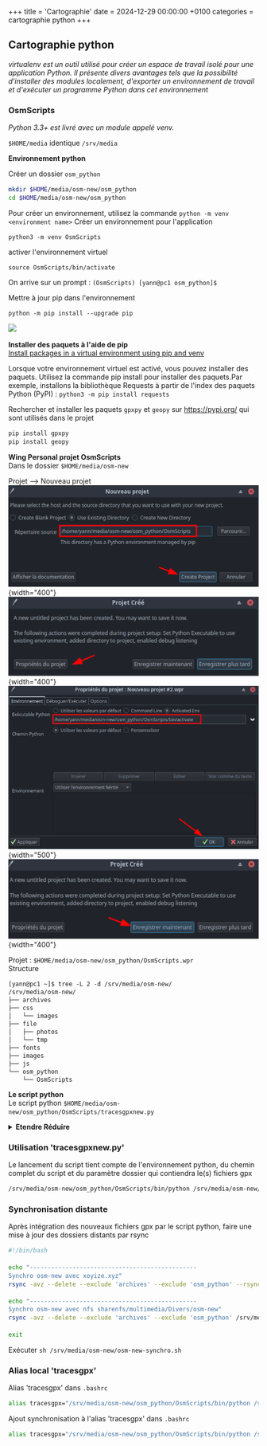 +++
title = 'Cartographie'
date = 2024-12-29 00:00:00 +0100
categories = cartographie python
+++
## Cartographie python 

*virtualenv est un outil utilisé pour créer un espace de travail isolé pour une application Python. Il présente divers avantages tels que la possibilité d'installer des modules localement, d'exporter un environnement de travail et d'exécuter un programme Python dans cet environnement*  

### OsmScripts 

*Python 3.3+ est livré avec un module appelé venv.*

`$HOME/media` identique `/srv/media`

**Environnement python**  

Créer un dossier `osm_python`

```bash
mkdir $HOME/media/osm-new/osm_python
cd $HOME/media/osm-new/osm_python
```

Pour créer un environnement, utilisez la commande `python -m venv <environment name>`
Créer un environnement pour l'application

    python3 -m venv OsmScripts

activer l'environnement virtuel  

    source OsmScripts/bin/activate

On arrive sur un prompt : `(OsmScripts) [yann@pc1 osm_python]$`

Mettre à jour pip dans l'environnement

    python -m pip install --upgrade pip

![](/images/OsmScripts03.png)  

**Installer des paquets à l'aide de pip**  
[Install packages in a virtual environment using pip and venv](https://packaging.python.org/en/latest/guides/installing-using-pip-and-virtual-environments/)

Lorsque votre environnement virtuel est activé, vous pouvez installer des paquets. Utilisez la commande pip install pour installer des paquets.Par exemple, installons la bibliothèque Requests à partir de l'index des paquets Python (PyPI) : `python3 -m pip install requests`

Rechercher et installer les paquets `gpxpy` et `geopy` sur <https://pypi.org/> qui sont utilisés dans le projet

```bash
pip install gpxpy
pip install geopy
```

**Wing Personal projet OsmScripts**  
Dans le dossier `$HOME/media/osm-new` 

Projet --> Nouveau projet  
![](wp001.png){width="400"}  
![](wp002.png){width="400"}  
![](wp003.png){width="500"}  
![](wp004.png){width="400"}  

Projet : `$HOME/media/osm-new/osm_python/OsmScripts.wpr`  
Structure

```
[yann@pc1 ~]$ tree -L 2 -d /srv/media/osm-new/
/srv/media/osm-new/
├── archives
├── css
│   └── images
├── file
│   ├── photos
│   └── tmp
├── fonts
├── images
├── js
└── osm_python
    └── OsmScripts
```


**Le script python**  
Le script python `$HOME/media/osm-new/osm_python/OsmScripts/tracesgpxnew.py`   
<details>
<summary><b>Etendre Réduire</b></summary>
{% highlight python %}  
#!/usr/bin/python
# -*- coding: utf-8 -*-

"""
tracesgpxnew.py 
Créé le 10 juin 2021
Modifié le 14 octobre 2024
"""

import pdb

import sys as mod_sys
import logging as mod_logging
import math as mod_math

import gpxpy as mod_gpxpy
import os, fnmatch
import sys
import shutil
import json
from xml.dom import minidom
import datetime 
import calendar 
import geopy.geocoders
from geopy.geocoders import Nominatim

def format_time(time_s):
    if not time_s:
        return 'n/a'
    else:
        minutes = mod_math.floor(time_s / 60.)
        hours = mod_math.floor(minutes / 60.)
        return '%s:%s:%s' % (str(int(hours)).zfill(2), str(int(minutes % 60)).zfill(2), str(int(time_s % 60)).zfill(2))

def format_date(date_s):
    if not date_s:
        return 'n/a'
    else:
        #start_time.strftime("%d %b %Y")
        return '%s' % (date_s.strftime("%d %b %Y"))

def format_heure(heure_s):
    if not heure_s:
        return 'n/a'
    else:
        #start_time.strftime("%H:%M:%S") 
        return '%s' % (heure_s.strftime("%H:%M:%S"))

def format_long_length(length):
    return '{:.3f}km'.format(length / 1000.)

def format_long_length_num(length):
    return '{:.3f}'.format(length / 1000.)

def format_short_length(length):
    return '{:.2f}m'.format(length)

def format_short_length_num(length):
    return '{:.2f}'.format(length)

def format_speed(speed):
    if not speed:
        speed = 0
    else:
        #return '{:.2f}m/s = {:.2f}km/h'.format(speed, speed * 3600. / 1000.)
        return '{:.2f}km/h'.format(speed * 3600. / 1000.)

def format_speed_num(speed):
    if not speed:
        speed = 0
    else:
        #return '{:.2f}m/s = {:.2f}km/h'.format(speed, speed * 3600. / 1000.)
        return '{:.2f}'.format(speed * 3600. / 1000.)

def quelJour(date): 
    jour = datetime.datetime.strptime(date, '%d %m %Y').weekday() 
    return (calendar.day_name[jour]) 

def nblignes(nf):
    #  
    return len(open(nf).readlines(  ))

def print_gpx_part_info(gpx_part,jsTraces,dataTraces,fichier,dataIndex):

    data = gpx_part.tracks[0].segments[0].points
    data = gpx_part.tracks[0].segments[0].points
    lati=data[0].latitude
    longi=data[0].longitude
    # Nominatim
    geopy.geocoders.options.default_user_agent = 'gxinforep'
    geopy.geocoders.options.default_timeout = None
    geolocator = Nominatim()
    location = geolocator.reverse(str(lati) + "," + str(longi))
    y=location.address.split(",")
    z=0
    for x in y:
        z=z+1
    nom=y[z-8] + ' ' + y[z-7] + ' ' + y[z-2]  
    lieu=y[z-8].strip()
    commune=y[z-7].strip()
    cposte=y[z-2].strip()

    length_2d = gpx_part.length_2d()
    moving_time, stopped_time, moving_distance, stopped_distance, max_speed = gpx_part.get_moving_data()
    uphill, downhill = gpx_part.get_uphill_downhill()
    start_time, end_time = gpx_part.get_time_bounds()
    vmoy=(format_speed(moving_distance / moving_time) if moving_time > 0 else "?")
    vmoy_num=(format_speed_num(moving_distance / moving_time) if moving_time > 0 else "?")
    # les randonnées du dimanche sont par défaut privées
    # si dimanche (Sunday) --> private sinon public
    privpub = "public"
    if quelJour(start_time.strftime("%d %m %Y")) == "Sunday":
        privpub = "private"
   
    # latitude longitude lieu commune cp distance vitesse niveau jour gpx indexation
    #  { genre: 'Rap', band: 'Migos', albums: 2},
    jsTraces.write('{\n "id": ' + str(dataIndex) + ',"latitude": ' + str(lati) + ', "longitude": ' + str(longi) + ', "lieu": "' + lieu \
        + '", "commune": "' + commune + '", "cp": "' + cposte + '", "distance": "' + format_long_length_num(length_2d) \
        + '", "vitesse": "' + vmoy_num + '", "niveau": "' + format_short_length_num(uphill) \
        + '", "jour": "' + start_time.strftime("%Y-%m-%d") + '", "gpx": "' + fichier + '"\n}')

    #
    if dataIndex == initial_count - 1:
        jsTraces.write('\n')
    else:
        jsTraces.write(',\n')
    
    dataChaine='[' + str(lati) + ',' + str(longi) + ',"' + lieu + '","' + commune + '","' + cposte + '","' + format_long_length_num(length_2d) + '","' + vmoy_num \
        + '","' + format_short_length_num(uphill) + '","' + start_time.strftime("%Y-%m-%d") + '","' + fichier + '",' + str(dataIndex) + '],\n'
    dataTraces.write(dataChaine)
    
  

if __name__ == '__main__':
    # Le dossier qui contient les traces gpx
    dossier=os.getcwd()+'/'
    # on teste si arguments
    if len( sys.argv ) > 1:
        for strParam in sys.argv[1:]:
            dossier=strParam+'/'
    # parsing folder
    print("Dossier gpx: " + dossier)
    # ---------------
    # le nom du fichier sans extension : ztest ou traces
    NomSansExt = "tracestableau" 
    jsonFile= dossier + NomSansExt + ".json"
    jsonFileExist = False
    # Fichier utilisé dans osm-new
    dataFile= dossier + "tracesdataset.js"
    dataFileExist = False
    

    if os.path.exists(jsonFile):
        #os.remove(jsonFile)
        jsonFileExist = True
    if os.path.exists(dataFile):
        #os.remove(dataFile)
        dataFileExist = True    
    
    # Les fichiers gpx à traiter sont dans /tmp
    listOfFiles = sorted(os.listdir(dossier + 'tmp/'))
    pattern = "*.gpx" 
    if len(listOfFiles) == 0:
        print("pas de fichier à traiter")
        quit()

    # Nb fichiers
    initial_count = 0
    dir = dossier + 'tmp/'
    for path in os.listdir(dir):
        if os.path.isfile(os.path.join(dir, path)):
            initial_count += 1
    print("Nombre de fichiers: " + str(initial_count))
    
    # Traitement du fichier jsonFile suivant existance ou pas 
    if not jsonFileExist:
        jsTraces = open(jsonFile, "a+") 
        jsTraces.write("[\n")
    else:
        #supprimer la dernière ligne du fichier jsonFile
        os.system('sed -i "$ d" {0}'.format(jsonFile))
        jsTraces = open(jsonFile, "a+") 
        
    # Traitement du fichier dataFile suivant existance ou pas 
    if not dataFileExist:
        dataIndex = 0
        dataTraces = open(dataFile, "a+") 
        dataTraces.write("var addressPoints = [\n")
    else:
        # fichier existe , nombre de lignes
        dataIndex = nblignes(dataFile) - 2
        #supprimer la dernière ligne du fichier dataFile
        os.system('sed -i "$ d" {0}'.format(dataFile))
        dataTraces = open(dataFile, "a+") 
      

        
    for fichier in listOfFiles:  
        if fnmatch.fnmatch(fichier, pattern):
            try:
                print('gpx : %s' % fichier)
                gpx = mod_gpxpy.parse(open(dossier +'tmp/' + fichier))
                print_gpx_part_info(gpx,jsTraces,dataTraces,fichier,dataIndex)
                # Déplacer le fichier gpx après traitement:
                shutil.move(dossier +'tmp/' + fichier, dossier + fichier)
                # Incrémenter l'index:
                dataIndex = dataIndex + 1
               
            except Exception as e:
                mod_logging.exception(e)
                print('Error processing %s' % dossier +'/' + fichier)
                mod_sys.exit(1)  
    print('Ecriture fichier ' + jsonFile)
    jsTraces.write(']')
    jsTraces.close()
    
    print('Ecriture fichier ' + dataFile)
    dataTraces.write('];')
    dataTraces.close()
{% endhighlight %}
</details>

### Utilisation 'tracesgpxnew.py'

Le lancement du script tient compte de l'environnement python, du chemin complet du script et du paramètre dossier qui contiendra le(s) fichiers gpx

```bash
/srv/media/osm-new/osm_python/OsmScripts/bin/python /srv/media/osm-new/osm_python/OsmScripts/tracesgpxnew.py /srv/media/osm-new/file
```

### Synchronisation distante

Après intégration des nouveaux fichiers gpx par le script python, faire une mise à jour des dossiers distants par rsync

```bash
#!/bin/bash

echo "-----------------------------------------------
Synchro osm-new avec xoyize.xyz" 
rsync -avz --delete --exclude 'archives' --exclude 'osm_python' --rsync-path="sudo rsync" -e "ssh -p 55249 -i /home/yann/.ssh/xoyize-ed25519 -o StrictHostKeyChecking=no -o UserKnownHostsFile=/dev/null" /srv/media/osm-new yako@xoyize.xyz:/home/yunohost.multimedia/share/Divers/

echo "-----------------------------------------------
Synchro osm-new avec nfs sharenfs/multimedia/Divers/osm-new" 
rsync -avz --delete --exclude 'archives' --exclude 'osm_python' /srv/media/osm-new /home/yann/sharenfs/multimedia/Divers/

exit
```

Exécuter `sh /srv/media/osm-new/osm-new-synchro.sh`

### Alias local 'tracesgpx'

Alias 'tracesgpx' dans  `.bashrc`  

```bash
alias tracesgpx="/srv/media/osm-new/osm_python/OsmScripts/bin/python /srv/media/osm-new/osm_python/OsmScripts/tracesgpxnew.py /srv/media/osm-new/file"
```

Ajout synchronisation à l'alias 'tracesgpx' dans  `.bashrc`

```bash
alias tracesgpx="/srv/media/osm-new/osm_python/OsmScripts/bin/python /srv/media/osm-new/osm_python/OsmScripts/tracesgpxnew.py /srv/media/osm-new/file; sh /srv/media/osm-new/osm-new-synchro.sh"
```
